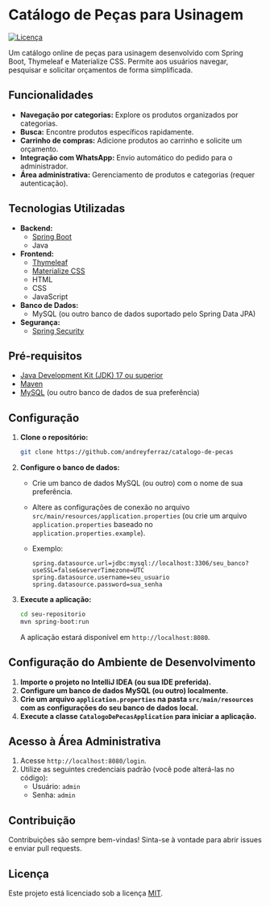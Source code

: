 # Catálogo de Peças para Usinagem

[![Licença](https://img.shields.io/badge/license-MIT-blue.svg)](LICENSE)

Um catálogo online de peças para usinagem desenvolvido com Spring Boot, Thymeleaf e Materialize CSS. Permite aos usuários navegar, pesquisar e solicitar orçamentos de forma simplificada.

## Funcionalidades

*   **Navegação por categorias:** Explore os produtos organizados por categorias.
*   **Busca:** Encontre produtos específicos rapidamente.
*   **Carrinho de compras:** Adicione produtos ao carrinho e solicite um orçamento.
*   **Integração com WhatsApp:** Envio automático do pedido para o administrador.
*   **Área administrativa:** Gerenciamento de produtos e categorias (requer autenticação).

## Tecnologias Utilizadas

*   **Backend:**
    *   [Spring Boot](https://spring.io/projects/spring-boot)
    *   Java
*   **Frontend:**
    *   [Thymeleaf](https://www.thymeleaf.org/)
    *   [Materialize CSS](https://materializecss.com/)
    *   HTML
    *   CSS
    *   JavaScript
*   **Banco de Dados:**
    *   MySQL (ou outro banco de dados suportado pelo Spring Data JPA)
*   **Segurança:**
    *   [Spring Security](https://spring.io/projects/spring-security)

## Pré-requisitos

*   [Java Development Kit (JDK) 17 ou superior](https://www.oracle.com/java/technologies/javase-jdk17-downloads.html)
*   [Maven](https://maven.apache.org/download.cgi)
*   [MySQL](https://www.mysql.com/) (ou outro banco de dados de sua preferência)

## Configuração

1.  **Clone o repositório:**

    ```bash
    git clone https://github.com/andreyferraz/catalogo-de-pecas
    ```
2.  **Configure o banco de dados:**

    *   Crie um banco de dados MySQL (ou outro) com o nome de sua preferência.
    *   Altere as configurações de conexão no arquivo `src/main/resources/application.properties` (ou crie um arquivo `application.properties` baseado no `application.properties.example`).
    *   Exemplo:

        ```properties
        spring.datasource.url=jdbc:mysql://localhost:3306/seu_banco?useSSL=false&serverTimezone=UTC
        spring.datasource.username=seu_usuario
        spring.datasource.password=sua_senha
        ```
3.  **Execute a aplicação:**

    ```bash
    cd seu-repositorio
    mvn spring-boot:run
    ```

    A aplicação estará disponível em `http://localhost:8080`.

## Configuração do Ambiente de Desenvolvimento

1.  **Importe o projeto no IntelliJ IDEA (ou sua IDE preferida).**
2.  **Configure um banco de dados MySQL (ou outro) localmente.**
3.  **Crie um arquivo `application.properties` na pasta `src/main/resources` com as configurações do seu banco de dados local.**
4.  **Execute a classe `CatalogoDePecasApplication` para iniciar a aplicação.**

## Acesso à Área Administrativa

1.  Acesse `http://localhost:8080/login`.
2.  Utilize as seguintes credenciais padrão (você pode alterá-las no código):
    *   Usuário: `admin`
    *   Senha: `admin`

## Contribuição

Contribuições são sempre bem-vindas! Sinta-se à vontade para abrir issues e enviar pull requests.

## Licença

Este projeto está licenciado sob a licença [MIT](LICENSE).